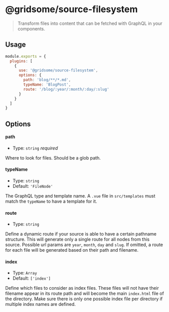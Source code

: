 # @gridsome/source-filesystem

> Transform files into content that can be fetched with GraphQL in your components.

## Usage

```js
module.exports = {
  plugins: [
    {
      use: '@gridsome/source-filesystem',
      options: {
        path: 'blog/**/*.md',
        typeName: 'BlogPost',
        route: '/blog/:year/:month/:day/:slug'
      }
    }
  ]
}
```

## Options

#### path

- Type: `string` *required*

Where to look for files. Should be a glob path.

#### typeName

- Type: `string`
- Default: `'FileNode'`

The GraphQL type and template name. A `.vue` file in `src/templates` must match the `typeName` to have a template for it.

#### route

- Type: `string`

Define a dynamic route if your source is able to have a certain pathname structure. This will generate only a single route for all nodes from this source. Possible url params are `year`, `month`, `day` and `slug`. If omitted, a route for each file will be generated based on their path and filename.

#### index

- Type: `Array`
- Default: `['index']`

Define which files to consider as index files. These files will not have their filename appear in its route path and will become the main `index.html` file of the directory. Make sure there is only one possible index file per directory if multiple index names are defined.


